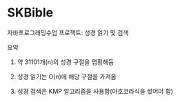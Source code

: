 # SKBible
자바프로그래밍수업 프로젝트: 성경 읽기 및 검색

요약



1) 약 31101개(n)의 성경 구절을 맵핑해둠

2) 성경 읽기는 O(n)에 해당 구절을 가져옴

3) 성경 검색은 KMP 알고리즘을 사용함(아호코라식을 썼어야 함)
